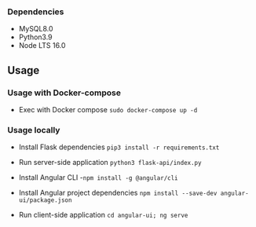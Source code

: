### Dependencies

- MySQL8.0
- Python3.9
- Node LTS 16.0

## Usage

### Usage with Docker-compose

- Exec with Docker compose
  `sudo docker-compose up -d`

### Usage locally

- Install Flask dependencies
  `pip3 install -r requirements.txt`

- Run server-side application
  `python3 flask-api/index.py`

- Install Angular CLI -`npm install -g @angular/cli`
- Install Angular project dependencies
  `npm install --save-dev angular-ui/package.json`
- Run client-side application
  `cd angular-ui; ng serve`
